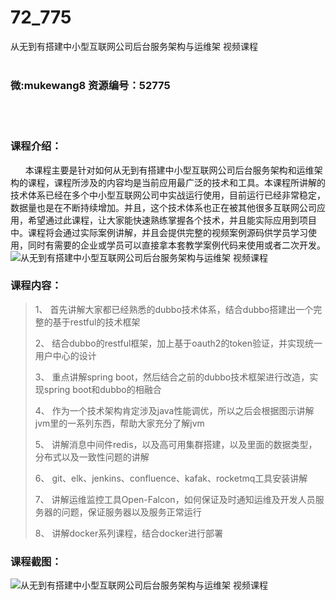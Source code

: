 # 72_775
从无到有搭建中小型互联网公司后台服务架构与运维架 视频课程
<br/></br>
<h3>微:mukewang8 资源编号：52775</h3>
<br/></br>
<h3>课程介绍：</h3>
<div class="info-desc">
<div class="js-video-btn video-btn">&nbsp;&nbsp; &nbsp;&nbsp; 本课程主要是针对如何从无到有搭建中小型互联网公司后台服务<a title="查看与 架构 相关的文章" target="_blank">架构</a>和运维<a title="查看与 架构 相关的文章" target="_blank">架构</a>的课程，课程所涉及的内容均是当前应用最广泛的技术和工具。本课程所讲解的技术体系已经在多个中小型互联网公司中实战运行使用，目前运行已经非常稳定，数据量也是在不断持续增加。并且，这个技术体系也正在被其他很多互联网公司应用，希望通过此课程，让大家能快速熟练掌握各个技术，并且能实际应用到项目中。课程将会通过实际案例讲解，并且会提供完整的视频案例源码供学员学习使用，同时有需要的企业或学员可以直接拿本套教学案例代码来使用或者二次开发。</div>
<div><img src="https://www.ko996.com/wp-content/uploads/img/2018/03/2-54-300x199.png" alt="从无到有搭建中小型互联网公司后台服务架构与运维架 视频课程"></div>
<h3>课程内容：</h3>
</div>
<div class="section5">
<div class="wrap">
<blockquote><p>1、 首先讲解大家都已经熟悉的dubbo技术体系，结合dubbo搭建出一个完整的基于restful的技术框架</p>
<p>2、 结合dubbo的restful框架，加上基于oauth2的token验证，并实现统一用户中心的设计</p>
<p>3、 重点讲解spring boot，然后结合之前的dubbo技术框架进行改造，实现spring boot和dubbo的相融合</p>
<p>4、 作为一个技术架构肯定涉及java性能调优，所以之后会根据图示讲解jvm里的一系列东西，帮助大家充分了解jvm</p>
<p>5、 讲解消息中间件redis，以及高可用集群搭建，以及里面的数据类型，分布式以及一致性问题的讲解</p>
<p>6、 git、elk、jenkins、confluence、kafak、rocketmq工具安装讲解</p>
<p>7、 讲解运维监控工具Open-Falcon，如何保证及时通知运维及开发人员服务器的问题，保证服务器以及服务正常运行</p>
<p>8、 讲解docker系列课程，结合docker进行部署</p></blockquote>
</div>
</div>
<h3>课程截图：</h3>
<p><img src="https://www.ko996.com/wp-content/uploads/img/2018/03/3-54-300x79.png" alt="从无到有搭建中小型互联网公司后台服务架构与运维架 视频课程"></p>


			
<p>&nbsp;</p>
